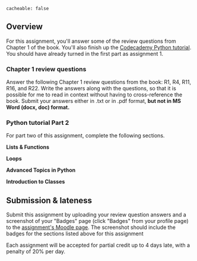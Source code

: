 ```
cacheable: false
```

## Overview

For this assignment, you'll answer some of the review questions from Chapter 1 of the book. You'll also finish up the [Codecademy Python tutorial](https://www.codecademy.com/learn/python). You should have already turned in the first part as assignment 1.

### Chapter 1 review questions

Answer the following Chapter 1 review questions from the book: R1, R4, R11, R16, and R22. Write the answers along with the questions, so that it is possible for me to read in context without having to cross-reference the book. Submit your answers either in .txt or in .pdf format, <strong>but not in MS Word (docx, doc) format.</strong>

### Python tutorial Part 2

For part two of this assignment, complete the following sections.

**Lists & Functions**

**Loops**

**Advanced Topics in Python**

**Introduction to Classes**

## Submission & lateness

Submit this assignment by uploading your review question answers and a screenshot of your "Badges" page (click "Badges" from your profile page) to the [assignment's Moodle page](https://moodle.pugetsound.edu/moodle/mod/assign/view.php?id=376056). The screenshot should include the badges for the sections listed above for this assignment

Each assignment will be accepted for partial credit up to 4 days late, with a penalty of 20% per day.

